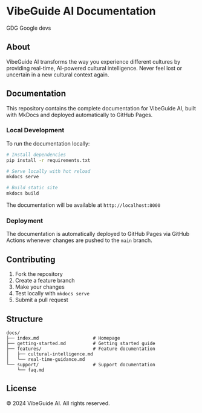 # VibeGuide AI Documentation

GDG Google devs

## About

VibeGuide AI transforms the way you experience different cultures by providing real-time, AI-powered cultural intelligence. Never feel lost or uncertain in a new cultural context again.

## Documentation

This repository contains the complete documentation for VibeGuide AI, built with MkDocs and deployed automatically to GitHub Pages.

### Local Development

To run the documentation locally:

```bash
# Install dependencies
pip install -r requirements.txt

# Serve locally with hot reload
mkdocs serve

# Build static site
mkdocs build
```

The documentation will be available at `http://localhost:8000`

### Deployment

The documentation is automatically deployed to GitHub Pages via GitHub Actions whenever changes are pushed to the `main` branch.

## Contributing

1. Fork the repository
2. Create a feature branch
3. Make your changes
4. Test locally with `mkdocs serve`
5. Submit a pull request

## Structure

```
docs/
├── index.md                    # Homepage
├── getting-started.md          # Getting started guide
├── features/                   # Feature documentation
│   ├── cultural-intelligence.md
│   └── real-time-guidance.md
└── support/                    # Support documentation
    └── faq.md
```

## License

© 2024 VibeGuide AI. All rights reserved.
